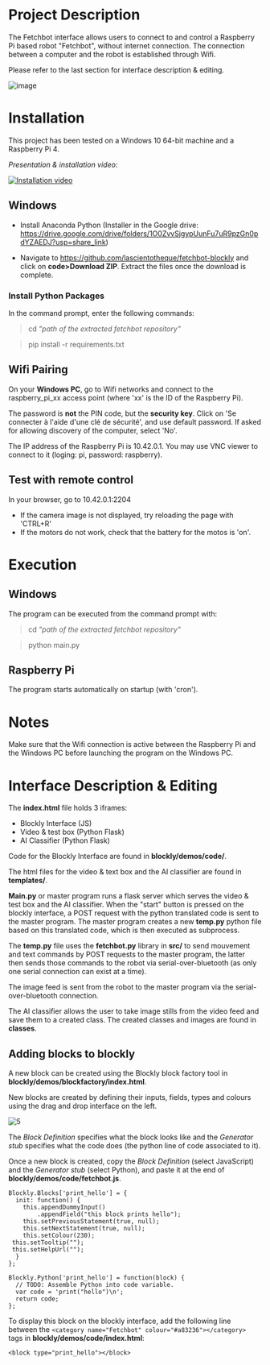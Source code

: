 # Project Description
The Fetchbot interface allows users to connect to and control a Raspberry Pi based robot "Fetchbot", without internet connection. The connection between a computer and the robot is established through Wifi. 

Please refer to the last section for interface description & editing.

![image](https://user-images.githubusercontent.com/60618118/187421842-e59810de-1c8c-49c3-9af5-bb2beb6852a1.png)

# Installation
This project has been tested on a Windows 10 64-bit machine and a Raspberry Pi 4.

*Presentation & installation video:*

[![Installation video](https://img.youtube.com/vi/bC7nAwIKf-U/0.jpg)](https://www.youtube.com/watch?v=bC7nAwIKf-U)


## Windows

* Install Anaconda Python (Installer in the Google drive: https://drive.google.com/drive/folders/1O0ZvvSjgypUunFu7uR9pzGn0pdYZAEDJ?usp=share_link)


* Navigate to https://github.com/lascientotheque/fetchbot-blockly and click on **code>Download ZIP**. Extract the files once the download is complete.


### Install Python Packages

In the command prompt, enter the following commands:

> cd *"path of the extracted fetchbot repository"*

> pip install -r requirements.txt

## Wifi Pairing

On your **Windows PC**, go to Wifi networks and connect to the raspberry_pi_xx access point (where 'xx' is the ID of the Raspberry Pi).

The password is **not** the PIN code, but the **security key**. Click on 'Se connecter à l'aide d'une clé de sécurité', and use default password. If asked for allowing discovery of the computer, select 'No'.

The IP address of the Raspberry Pi is 10.42.0.1. You may use VNC viewer to connect to it (loging: pi, password: raspberry).



## Test with remote control

In your browser, go to 10.42.0.1:2204

* If the camera image is not displayed, try reloading the page with 'CTRL+R'
* If the motors do not work, check that the battery for the motos is 'on'. 



# Execution

## Windows

The program can be executed from the command prompt with:

> cd *"path of the extracted fetchbot repository"*

> python main.py

## Raspberry Pi

The program starts automatically on startup (with 'cron').


# Notes
Make sure that the Wifi connection is active between the Raspberry Pi and the Windows PC before launching the program on the Windows PC. 


# Interface Description & Editing
The **index.html** file holds 3 iframes:
- Blockly Interface (JS)
- Video & test box (Python Flask)
- AI Classifier (Python Flask)

Code for the Blockly Interface are found in **blockly/demos/code/**.

The html files for the video & text box and the AI classifier are found in **templates/**.

**Main.py** or master program runs a flask server which serves the video & test box and the AI classifier. When the "start" button is pressed on the blockly interface, a POST request with the python translated code is sent to the master program. The master program creates a new **temp.py** python file based on this translated code, which is then executed as subprocess.

The **temp.py** file uses the **fetchbot.py** library in **src/** to send mouvement and text commands by POST requests to the master program, the latter then sends those commands to the robot via serial-over-bluetooth (as only one serial connection can exist at a time).

The image feed is sent from the robot to the master program via the serial-over-bluetooth connection.

The AI classifier allows the user to take image stills from the video feed and save them to a created class. The created classes and images are found in **classes**.

## Adding blocks to blockly

A new block can be created using the Blockly block factory tool in **blockly/demos/blockfactory/index.html**. 

New blocks are created by defining their inputs, fields, types and colours using the drag and drop interface on the left.

![5](https://user-images.githubusercontent.com/60618118/189106393-2c2b5237-c12d-4a67-bbe8-14e4266e8162.png)

The *Block Definition* specifies what the block looks like and the *Generator stub* specifies what the code does (the python line of code associated to it).

Once a new block is created, copy the *Block Definition* (select JavaScript) and the *Generator stub* (select Python), and paste it at the end of **blockly/demos/code/fetchbot.js**. 
```
Blockly.Blocks['print_hello'] = {
  init: function() {
    this.appendDummyInput()
        .appendField("this block prints hello");
    this.setPreviousStatement(true, null);
    this.setNextStatement(true, null);
    this.setColour(230);
 this.setTooltip("");
 this.setHelpUrl("");
  }
};
```
```
Blockly.Python['print_hello'] = function(block) {
  // TODO: Assemble Python into code variable.
  var code = 'print("hello")\n';
  return code;
};
```

To display this block on the blockly interface, add the following line between the `<category name="Fetchbot" colour="#a83236"></category>` tags in **blockly/demos/code/index.html**:
```
<block type="print_hello"></block>
```
